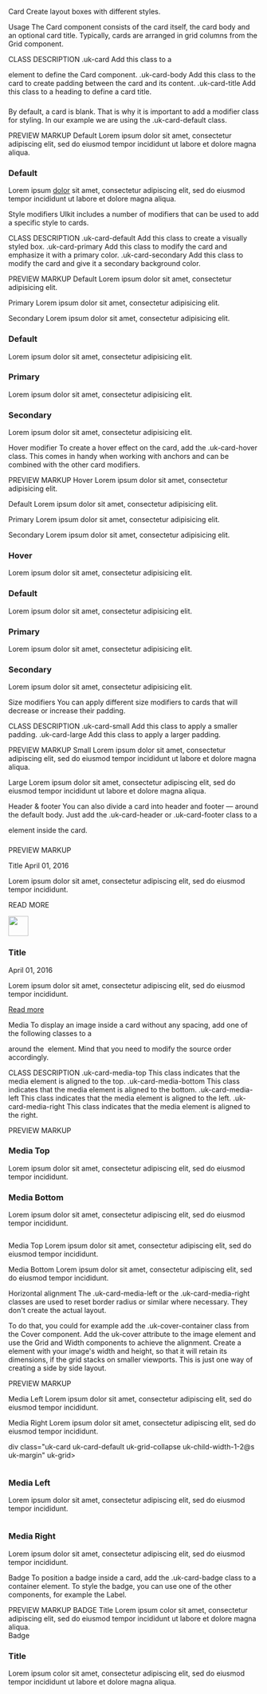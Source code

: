 Card
Create layout boxes with different styles.

Usage
The Card component consists of the card itself, the card body and an optional card title. Typically, cards are arranged in grid columns from the Grid component.

CLASS	DESCRIPTION
.uk-card	Add this class to a <div> element to define the Card component.
.uk-card-body	Add this class to the card to create padding between the card and its content.
.uk-card-title	Add this class to a heading to define a card title.
<div class="uk-card uk-card-body">
    <h3 class="uk-card-title"></h3>
</div>
By default, a card is blank. That is why it is important to add a modifier class for styling. In our example we are using the .uk-card-default class.

PREVIEW
MARKUP
Default
Lorem ipsum dolor sit amet, consectetur adipiscing elit, sed do eiusmod tempor incididunt ut labore et dolore magna aliqua.


<div class="uk-card uk-card-default uk-card-body uk-width-1-2@m">
    <h3 class="uk-card-title">Default</h3>
    <p>Lorem ipsum <a href="#">dolor</a> sit amet, consectetur adipiscing elit, sed do eiusmod tempor incididunt ut labore et dolore magna aliqua.</p>
</div>






Style modifiers
UIkit includes a number of modifiers that can be used to add a specific style to cards.

CLASS	DESCRIPTION
.uk-card-default	Add this class to create a visually styled box.
.uk-card-primary	Add this class to modify the card and emphasize it with a primary color.
.uk-card-secondary	Add this class to modify the card and give it a secondary background color.
<div class="uk-card uk-card-default"></div>

<div class="uk-card uk-card-primary"></div>

<div class="uk-card uk-card-secondary"></div>
PREVIEW
MARKUP
Default
Lorem ipsum dolor sit amet, consectetur adipisicing elit.

Primary
Lorem ipsum dolor sit amet, consectetur adipisicing elit.

Secondary
Lorem ipsum dolor sit amet, consectetur adipisicing elit.


<div class="uk-child-width-1-3@m uk-grid-small uk-grid-match" uk-grid>
    <div>
        <div class="uk-card uk-card-default uk-card-body">
            <h3 class="uk-card-title">Default</h3>
            <p>Lorem ipsum dolor sit amet, consectetur adipisicing elit.</p>
        </div>
    </div>
    <div>
        <div class="uk-card uk-card-primary uk-card-body">
            <h3 class="uk-card-title">Primary</h3>
            <p>Lorem ipsum dolor sit amet, consectetur adipisicing elit.</p>
        </div>
    </div>
    <div>
        <div class="uk-card uk-card-secondary uk-card-body">
            <h3 class="uk-card-title">Secondary</h3>
            <p>Lorem ipsum dolor sit amet, consectetur adipisicing elit.</p>
        </div>
    </div>
</div>


Hover modifier
To create a hover effect on the card, add the .uk-card-hover class. This comes in handy when working with anchors and can be combined with the other card modifiers.

<div class="uk-card uk-card-hover"></div>
PREVIEW
MARKUP
Hover
Lorem ipsum dolor sit amet, consectetur adipisicing elit.

Default
Lorem ipsum dolor sit amet, consectetur adipisicing elit.

Primary
Lorem ipsum dolor sit amet, consectetur adipisicing elit.

Secondary
Lorem ipsum dolor sit amet, consectetur adipisicing elit.





<div class="uk-child-width-1-2@s uk-grid-match" uk-grid>
    <div>
        <div class="uk-card uk-card-hover uk-card-body">
            <h3 class="uk-card-title">Hover</h3>
            <p>Lorem ipsum dolor sit amet, consectetur adipisicing elit.</p>
        </div>
    </div>
    <div>
        <div class="uk-card uk-card-default uk-card-hover uk-card-body">
            <h3 class="uk-card-title">Default</h3>
            <p>Lorem ipsum dolor sit amet, consectetur adipisicing elit.</p>
        </div>
    </div>
    <div>
        <div class="uk-card uk-card-primary uk-card-hover uk-card-body uk-light">
            <h3 class="uk-card-title">Primary</h3>
            <p>Lorem ipsum dolor sit amet, consectetur adipisicing elit.</p>
        </div>
    </div>
    <div>
        <div class="uk-card uk-card-secondary uk-card-hover uk-card-body uk-light">
            <h3 class="uk-card-title">Secondary</h3>
            <p>Lorem ipsum dolor sit amet, consectetur adipisicing elit.</p>
        </div>
    </div>
</div>




Size modifiers
You can apply different size modifiers to cards that will decrease or increase their padding.

CLASS	DESCRIPTION
.uk-card-small	Add this class to apply a smaller padding.
.uk-card-large	Add this class to apply a larger padding.
<div class="uk-card uk-card-small uk-card-default"></div>

<div class="uk-card uk-card-large uk-card-default"></div>
PREVIEW
MARKUP
Small
Lorem ipsum dolor sit amet, consectetur adipiscing elit, sed do eiusmod tempor incididunt ut labore et dolore magna aliqua.

Large
Lorem ipsum dolor sit amet, consectetur adipiscing elit, sed do eiusmod tempor incididunt ut labore et dolore magna aliqua.

Header & footer
You can also divide a card into header and footer — around the default body. Just add the .uk-card-header or .uk-card-footer class to a <div> element inside the card.

<div class="uk-card">
    <div class="uk-card-header">
        <h3 class="uk-card-title"></h3>
    </div>
    <div class="uk-card-body"></div>
    <div class="uk-card-footer"></div>
</div>
PREVIEW
MARKUP

Title
April 01, 2016

Lorem ipsum dolor sit amet, consectetur adipiscing elit, sed do eiusmod tempor incididunt.

READ MORE


<div class="uk-card uk-card-default uk-width-1-2@m">
    <div class="uk-card-header">
        <div class="uk-grid-small uk-flex-middle" uk-grid>
            <div class="uk-width-auto">
                <img class="uk-border-circle" width="40" height="40" src="images/avatar.jpg">
            </div>
            <div class="uk-width-expand">
                <h3 class="uk-card-title uk-margin-remove-bottom">Title</h3>
                <p class="uk-text-meta uk-margin-remove-top"><time datetime="2016-04-01T19:00">April 01, 2016</time></p>
            </div>
        </div>
    </div>
    <div class="uk-card-body">
        <p>Lorem ipsum dolor sit amet, consectetur adipiscing elit, sed do eiusmod tempor incididunt.</p>
    </div>
    <div class="uk-card-footer">
        <a href="#" class="uk-button uk-button-text">Read more</a>
    </div>
</div>




Media
To display an image inside a card without any spacing, add one of the following classes to a <div> around the <img> element. Mind that you need to modify the source order accordingly.

CLASS	DESCRIPTION
.uk-card-media-top	This class indicates that the media element is aligned to the top.
.uk-card-media-bottom	This class indicates that the media element is aligned to the bottom.
.uk-card-media-left	This class indicates that the media element is aligned to the left.
.uk-card-media-right	This class indicates that the media element is aligned to the right.
<div class="uk-card uk-card-default">
    <div class="uk-card-media-top">
        <img src="" alt="">
    </div>
    <div class="uk-card-body"></div>
</div>
PREVIEW
MARKUP


<div class="uk-child-width-1-2@m" uk-grid>
    <div>
        <div class="uk-card uk-card-default">
            <div class="uk-card-media-top">
                <img src="images/light.jpg" alt="">
            </div>
            <div class="uk-card-body">
                <h3 class="uk-card-title">Media Top</h3>
                <p>Lorem ipsum dolor sit amet, consectetur adipiscing elit, sed do eiusmod tempor incididunt.</p>
            </div>
        </div>
    </div>
    <div>
        <div class="uk-card uk-card-default">
            <div class="uk-card-body">
                <h3 class="uk-card-title">Media Bottom</h3>
                <p>Lorem ipsum dolor sit amet, consectetur adipiscing elit, sed do eiusmod tempor incididunt.</p>
            </div>
            <div class="uk-card-media-bottom">
                <img src="images/light.jpg" alt="">
            </div>
        </div>
    </div>
</div>




Media Top
Lorem ipsum dolor sit amet, consectetur adipiscing elit, sed do eiusmod tempor incididunt.

Media Bottom
Lorem ipsum dolor sit amet, consectetur adipiscing elit, sed do eiusmod tempor incididunt.


Horizontal alignment
The .uk-card-media-left or the .uk-card-media-right classes are used to reset border radius or similar where necessary. They don't create the actual layout.

To do that, you could for example add the .uk-cover-container class from the Cover component. Add the uk-cover attribute to the image element and use the Grid and Width components to achieve the alignment. Create a <canvas> element with your image's width and height, so that it will retain its dimensions, if the grid stacks on smaller viewports. This is just one way of creating a side by side layout.

<div class="uk-card uk-card-default uk-child-width-1-2" uk-grid>
    <div class="uk-card-media-left uk-cover-container">
        <img src="" alt="" uk-cover>
        <canvas width="" height=""></canvas>
    </div>
    <div>
        <div class="uk-card-body"></div>
    </div>
</div>
PREVIEW
MARKUP

Media Left
Lorem ipsum dolor sit amet, consectetur adipiscing elit, sed do eiusmod tempor incididunt.


Media Right
Lorem ipsum dolor sit amet, consectetur adipiscing elit, sed do eiusmod tempor incididunt.



div class="uk-card uk-card-default uk-grid-collapse uk-child-width-1-2@s uk-margin" uk-grid>
    <div class="uk-card-media-left uk-cover-container">
        <img src="images/light.jpg" alt="" uk-cover>
        <canvas width="600" height="400"></canvas>
    </div>
    <div>
        <div class="uk-card-body">
            <h3 class="uk-card-title">Media Left</h3>
            <p>Lorem ipsum dolor sit amet, consectetur adipiscing elit, sed do eiusmod tempor incididunt.</p>
        </div>
    </div>
</div>

<div class="uk-card uk-card-default uk-grid-collapse uk-child-width-1-2@s uk-margin" uk-grid>
    <div class="uk-flex-last@s uk-card-media-right uk-cover-container">
        <img src="images/light.jpg" alt="" uk-cover>
        <canvas width="600" height="400"></canvas>
    </div>
    <div>
        <div class="uk-card-body">
            <h3 class="uk-card-title">Media Right</h3>
            <p>Lorem ipsum dolor sit amet, consectetur adipiscing elit, sed do eiusmod tempor incididunt.</p>
        </div>
    </div>
</div>

Badge
To position a badge inside a card, add the .uk-card-badge class to a container element. To style the badge, you can use one of the other components, for example the Label.

<div class="uk-card uk-card-body">
    <div class="uk-card-badge uk-label"></div>
</div>
PREVIEW
MARKUP
BADGE
Title
Lorem ipsum color sit amet, consectetur adipiscing elit, sed do eiusmod tempor incididunt ut labore et dolore magna aliqua.



<div class="uk-card uk-card-default uk-card-body uk-width-1-2@m">
    <div class="uk-card-badge uk-label">Badge</div>
    <h3 class="uk-card-title">Title</h3>
    <p>Lorem ipsum color sit amet, consectetur adipiscing elit, sed do eiusmod tempor incididunt ut labore et dolore magna aliqua.</p>
</div>


